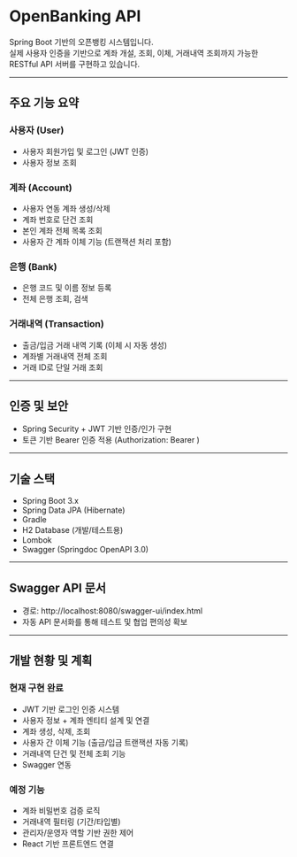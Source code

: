 # OpenBanking API

Spring Boot 기반의 오픈뱅킹 시스템입니다.  
실제 사용자 인증을 기반으로 계좌 개설, 조회, 이체, 거래내역 조회까지 가능한  
RESTful API 서버를 구현하고 있습니다.

---

## 주요 기능 요약

### 사용자 (User)
- 사용자 회원가입 및 로그인 (JWT 인증)
- 사용자 정보 조회

### 계좌 (Account)
- 사용자 연동 계좌 생성/삭제
- 계좌 번호로 단건 조회
- 본인 계좌 전체 목록 조회
- 사용자 간 계좌 이체 기능 (트랜잭션 처리 포함)

### 은행 (Bank)
- 은행 코드 및 이름 정보 등록
- 전체 은행 조회, 검색

### 거래내역 (Transaction)
- 출금/입금 거래 내역 기록 (이체 시 자동 생성)
- 계좌별 거래내역 전체 조회
- 거래 ID로 단일 거래 조회

---

## 인증 및 보안

- Spring Security + JWT 기반 인증/인가 구현
- 토큰 기반 Bearer 인증 적용 (Authorization: Bearer <token>)

---

## 기술 스택

- Spring Boot 3.x
- Spring Data JPA (Hibernate)
- Gradle
- H2 Database (개발/테스트용)
- Lombok
- Swagger (Springdoc OpenAPI 3.0)

---

## Swagger API 문서

- 경로: http://localhost:8080/swagger-ui/index.html
- 자동 API 문서화를 통해 테스트 및 협업 편의성 확보

---

## 개발 현황 및 계획

### 현재 구현 완료
- JWT 기반 로그인 인증 시스템
- 사용자 정보 + 계좌 엔티티 설계 및 연결
- 계좌 생성, 삭제, 조회
- 사용자 간 이체 기능 (출금/입금 트랜잭션 자동 기록)
- 거래내역 단건 및 전체 조회 기능
- Swagger 연동

### 예정 기능
- 계좌 비밀번호 검증 로직
- 거래내역 필터링 (기간/타입별)
- 관리자/운영자 역할 기반 권한 제어
- React 기반 프론트엔드 연결

